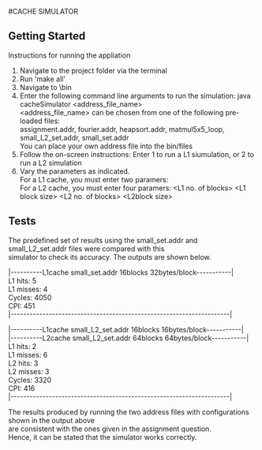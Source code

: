 #CACHE SIMULATOR


Getting Started  
---------------  
  
Instructions for running the appliation  
1. Navigate to the project folder via the terminal  
2. Run 'make all'  
3. Navigate to \bin  
4. Enter the following command line arguments to run the simulation:  java cacheSimulator \<address_file_name>  
	 <address_file_name> can be chosen from one of the following pre-loaded files:  
 	 assignment.addr, fourier.addr, heapsort.addr, matmul5x5_loop, small_L2_set.addr, small_set.addr  
	 You can place your own address file into the bin/files  
5. Follow the on-screen instructions: Enter 1 to run a L1 siumulation, or 2 to run a L2 simulation  
6. Vary the parameters as indicated.  
	 For a L1 cache, you must enter two paramers: <Number of blocks> <Block size>  
	 For a L2 cache, you must enter four paramers: \<L1 no. of blocks> \<L1 block size> \<L2 no. of blocks> \<L2block size>  
  
Tests  
-----  
  
The predefined set of results using the small_set.addr and small_L2_set.addr files were compared with this  
simulator to check its accuracy. The outputs are shown below.  
  
|----------L1cache small_set.addr 16blocks 32bytes/block-----------|  
L1 hits: 5  
L1 misses: 4  
Cycles: 4050  
CPI: 451  
|---------------------------------------------------------------------|  
  
  
|----------L1cache small_L2_set.addr 16blocks 16bytes/block-----------|  
|----------L2cache small_L2_set.addr 64blocks 64bytes/block-----------|  
L1 hits: 2  
L1 misses: 6  
L2 hits: 3  
L2 misses: 3  
Cycles: 3320  
CPI: 416  
|---------------------------------------------------------------------|  
  
The results produced by running the two address files with configurations shown in the output above  
are consistent with the ones given in the assignment question.  
Hence, it can be stated that the simulator works correctly.  
